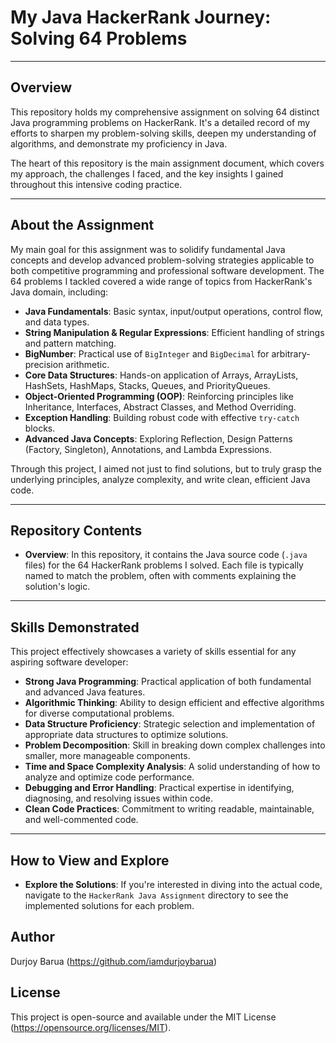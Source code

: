 # My Java HackerRank Journey: Solving 64 Problems

---

## Overview

This repository holds my comprehensive assignment on solving 64 distinct Java programming problems on HackerRank. It's a detailed record of my efforts to sharpen my problem-solving skills, deepen my understanding of algorithms, and demonstrate my proficiency in Java.

The heart of this repository is the main assignment document, which covers my approach, the challenges I faced, and the key insights I gained throughout this intensive coding practice.

---

## About the Assignment

My main goal for this assignment was to solidify fundamental Java concepts and develop advanced problem-solving strategies applicable to both competitive programming and professional software development. The 64 problems I tackled covered a wide range of topics from HackerRank's Java domain, including:

* **Java Fundamentals**: Basic syntax, input/output operations, control flow, and data types.
* **String Manipulation & Regular Expressions**: Efficient handling of strings and pattern matching.
* **BigNumber**: Practical use of `BigInteger` and `BigDecimal` for arbitrary-precision arithmetic.
* **Core Data Structures**: Hands-on application of Arrays, ArrayLists, HashSets, HashMaps, Stacks, Queues, and PriorityQueues.
* **Object-Oriented Programming (OOP)**: Reinforcing principles like Inheritance, Interfaces, Abstract Classes, and Method Overriding.
* **Exception Handling**: Building robust code with effective `try-catch` blocks.
* **Advanced Java Concepts**: Exploring Reflection, Design Patterns (Factory, Singleton), Annotations, and Lambda Expressions.

Through this project, I aimed not just to find solutions, but to truly grasp the underlying principles, analyze complexity, and write clean, efficient Java code.

---

## Repository Contents

* **Overview**: In this repository, it contains the Java source code (`.java` files) for the 64 HackerRank problems I solved. Each file is typically named to match the problem, often with comments explaining the solution's logic.

---

## Skills Demonstrated

This project effectively showcases a variety of skills essential for any aspiring software developer:

* **Strong Java Programming**: Practical application of both fundamental and advanced Java features.
* **Algorithmic Thinking**: Ability to design efficient and effective algorithms for diverse computational problems.
* **Data Structure Proficiency**: Strategic selection and implementation of appropriate data structures to optimize solutions.
* **Problem Decomposition**: Skill in breaking down complex challenges into smaller, more manageable components.
* **Time and Space Complexity Analysis**: A solid understanding of how to analyze and optimize code performance.
* **Debugging and Error Handling**: Practical expertise in identifying, diagnosing, and resolving issues within code.
* **Clean Code Practices**: Commitment to writing readable, maintainable, and well-commented code.

---

## How to View and Explore


* **Explore the Solutions**: If you're interested in diving into the actual code, navigate to the `HackerRank Java Assignment` directory to see the implemented solutions for each problem.

## Author

Durjoy Barua (https://github.com/iamdurjoybarua)

## License

This project is open-source and available under the MIT License (https://opensource.org/licenses/MIT).
